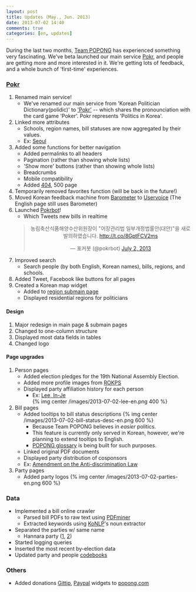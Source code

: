 ```yaml
---
layout: post
title: Updates (May., Jun. 2013)
date: 2013-07-02 14:40
comments: true
categories: [en, updates]
---
```


During the last two months, [Team POPONG](http://popong.com) has experienced something very fascinating. We've beta launched our main service <a href="http://pokr.kr">Pokr</a>, and people are getting more and more interested in it. We're getting lots of feedback, and a whole bunch of 'first-time' experiences.<!-- more -->

### [Pokr](http://pokr.kr)

1. Renamed main service!
    * We've renamed our main service from 'Korean Politician Dictionary(polidic)' to ['Pokr'](http://pokr.kr) -- which shares the pronounciation with the card game 'Poker'. Pokr represents 'Politics in Korea'.
1. Linked more attributes
    * Schools, region names, bill statuses are now aggregated by their values.
    * Ex: [Seoul](http://en.pokr.kr/region/11)
1. Added some functions for better navigation
    * Added permalinks to all headers
    * Pagination (rather than showing whole lists)
    * 'Show more' buttons (rather than showing whole lists)
    * Breadcrumbs
    * Mobile compatibility
    * Added [404](http://pokr.kr/404), 500 page
1. Temporarily removed favorites function (will be back in the future!)
1. Moved Korean feedback machine from [Barometer](http://getbarometer.com/) to [Uservoice](http://teampopong.uservoice.com) (The English page still uses Barometer)
1. Launched [Pokrbot](http://twitter.com/pokrbot)!
    * Which Tweets new bills in realtime
    <center>
    <blockquote class="twitter-tweet"><p>농림축산식품해양수산위원장이 &quot;어장관리법 일부개정법률안(대안)&quot;을 새로 발의하였습니다. <a href="http://t.co/8GptFCV2ms">http://t.co/8GptFCV2ms</a></p>&mdash; 포커봇 (@pokrbot) <a href="https://twitter.com/pokrbot/statuses/351937420788371456">July 2, 2013</a></blockquote>
    <script async src="//platform.twitter.com/widgets.js" charset="utf-8"></script>
    </center>
1. Improved search
    * Search people (by both English, Korean names), bills, regions, and schools.
1. Added Tweet, Facebook like buttons for all pages
1. Created a Korean map widget
    * Added to [region submain page](http://pokr.kr/region)
    * Displayed residential regions for politicians

#### Design
1. Major redesign in main page & submain pages
1. Changed to one-column structure
1. Displayed most data fields in tables
1. Changed logo

#### Page upgrades
1. Person pages
    * Added election pledges for the 19th National Assembly Election.
    * Added more profile images from [ROKPS](http://rokps.or.kr)
    * Displayed party affiliation history for each person
        * Ex: [Lee, In-Je](http://en.pokr.kr/person/19481130#profile)<br>
            {% img center /images/2013-07-02-lee-en.png 400 %}
1. Bill pages
    * Added tooltips to bill status descriptions
        {% img center /images/2013-07-02-bill-status-desc-en.png 600 %}
        * Because Team POPONG believes in *easier* politics.
        * This feature is currently only served in Korean, however, we're planning to extend tooltips to English.
        * [POPONG glossary](http://popong.com/glossary) is being built for such purposes.
    * Linked original PDF documents
    * Displayed party distribution of cosponsors
    * Ex: [Amendment on the Anti-discrimination Law](http://en.pokr.kr/bill/1901176)
1. Party pages
    * Added party logos
        {% img center /images/2013-07-02-parties-en.png 600 %}

### Data
* Implemented a bill online crawler
    * Parsed bill PDFs to raw text using [PDFminer](http://www.unixuser.org/~euske/python/pdfminer/)
    * Extracted keywords using [KoNLP](https://github.com/haven-jeon/KoNLP)'s noun extractor
* Separated the parties w/ same name
    * Hannara party ([1](http://pokr.kr/party/61), [2](http://pokr.kr/party/195))
* Started logging queries
* Inserted the most recent by-election data
* Updated party and people [codebooks](github.com/teampopong/codebooks)

### Others
* Added donations [Gittip](https://www.gittip.com/teampopong/), [Paypal](https://www.paypal.com/kr/cgi-bin/webscr?cmd=_flow&SESSION=rJ-od7Disgs4qf2n18TXe6BPX0vh0lFcQIsZ0nsDaFF_uJV_W9iKGHMBOQC&dispatch=5885d80a13c0db1f8e263663d3faee8d4e181b3aff599f99a338772351021e7d) widgets to [popong.com](http://popong.com)
